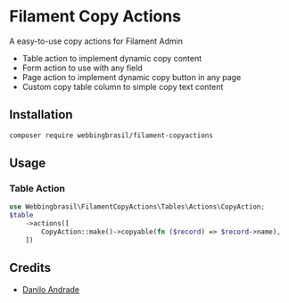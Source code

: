 # Filament Copy Actions

A easy-to-use copy actions for Filament Admin

- Table action to implement dynamic copy content
- Form action to use with any field
- Page action to implement dynamic copy button in any page
- Custom copy table column to simple copy text content

## Installation

```bash
composer require webbingbrasil/filament-copyactions
```

## Usage

### Table Action


```php
use Webbingbrasil\FilamentCopyActions\Tables\Actions\CopyAction;
$table
    ->actions([
        CopyAction::make()->copyable(fn ($record) => $record->name),
    ])
```

## Credits

-   [Danilo Andrade](https://github.com/dmandrade)

